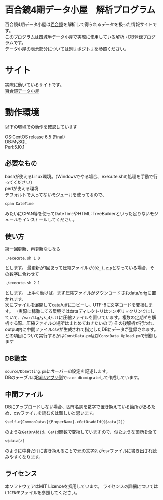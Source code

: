 # 百合鏡4期データ小屋　解析プログラム
百合鏡4期データ小屋は[百合鏡](http://csyuki.sakura.ne.jp/cgi-bin/prism/)を解析して得られるデータを扱った情報サイトです。  
このプログラムは四城半データ小屋で実際に使用している解析・DB登録プログラムです。  
データ小屋の表示部分については[別リポジトリ](https://github.com/white-mns/yurikagami_rails)を参照ください。

# サイト
実際に動いているサイトです。  
[百合鏡データ小屋](http://tkg.mn-s.net/yk_4)

# 動作環境
以下の環境での動作を確認しています  
  
OS:CentOS release 6.5 (Final)  
DB:MySQL  
Perl:5.10.1  

## 必要なもの

bashが使えるLinux環境。（Windowsでやる場合、execute.shの処理を手動で行ってください）  
perlが使える環境  
デフォルトで入ってないモジュールを使ってるので、

    cpan DateTime

みたいにCPAN等を使ってDateTimeやHTML::TreeBuilderといった足りないモジュールをインストールしてください。

## 使い方

第一回更新、再更新なしなら

    ./execute.sh 1 0

とします。
最更新が1回あって圧縮ファイルが`002_1.zip`となっている場合、その数字に合わせて

    ./execute.sh 2 1

とします。
上手く動けば、まず圧縮ファイルがダウンロードされdata/origに置かれます。  
次にファイルを展開してdata/utfにコピーし、UTF-8に文字コードを変換します。
（実際に稼働してる環境ではdataディレクトリはシンボリックリンクにしていて、`/var/tkg/yk_4/utf`に圧縮ファイルを置いています。複数の定期ゲを解析する際、圧縮ファイルの場所はまとめておきたいので)
その後解析が行われ、output内に中間ファイルcsvが生成されて指定したDBにデータが登録されます。
どの項目について実行するかは`ConstData.pm`及び`ConstData_Upload.pm`で制御します

## DB設定
`source/DbSetting.pm`にサーバーの設定を記述します。  
DBのテーブルは[Railsアプリ側](https://github.com/white-mns/yurikagami_rails)で`rake db:migrate`して作成しています。

## 中間ファイル
DBにアップロードしない場合、固有名詞を数字で置き換えている箇所があるため、csvファイルを読むのは難しいと思います。

    $self->{CommonDatas}{ProperName}->GetOrAddId($$data[2])

のような`GetOrAddId`、`GetId`関数で変換していますので、似たような箇所を全て

    $$data[2]

のように中身だけに書き換えることで元の文字列がcsvファイルに書き出され読みやすくなります。

## ライセンス
本ソフトウェアはMIT Licenceを採用しています。 ライセンスの詳細については`LICENSE`ファイルを参照してください。
